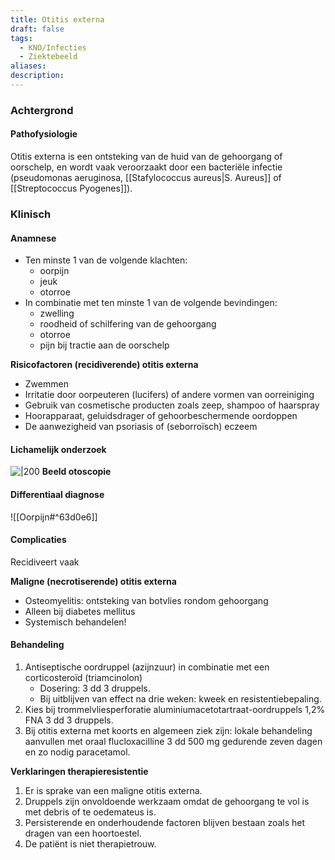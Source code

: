 ```yaml
---
title: Otitis externa
draft: false
tags:
  - KNO/Infecties
  - Ziektebeeld
aliases: 
description: 
---
```


### Achtergrond
#### Pathofysiologie

Otitis externa is een ontsteking van de huid van de gehoorgang of oorschelp, en wordt vaak veroorzaakt door een bacteriële infectie (pseudomonas aeruginosa, [[Stafylococcus aureus|S. Aureus]] of [[Streptococcus Pyogenes]]).

### Klinisch

#### Anamnese

-   Ten minste 1 van de volgende klachten:
    -   oorpijn
    -   jeuk
    -   otorroe
-   In combinatie met ten minste 1 van de volgende bevindingen:
    -   zwelling
    -   roodheid of schilfering van de gehoorgang
    -   otorroe
    -   pijn bij tractie aan de oorschelp

**Risicofactoren (recidiverende) otitis externa**
- Zwemmen
- Irritatie door oorpeuteren (lucifers) of andere vormen van oorreiniging
- Gebruik van cosmetische producten zoals zeep, shampoo of haarspray
- Hoorapparaat, geluidsdrager of gehoorbeschermende oordoppen
- De aanwezigheid van psoriasis of (seborroïsch) eczeem


#### Lichamelijk onderzoek


![|200](https://i.imgur.com/wVrt8Jt.png)
**Beeld otoscopie**


#### Differentiaal diagnose

![[Oorpijn#^63d0e6]]

#### Complicaties

Recidiveert vaak

**Maligne (necrotiserende) otitis externa**
- Osteomyelitis: ontsteking van botvlies rondom gehoorgang
- Alleen bij diabetes mellitus
- Systemisch behandelen!

#### Behandeling

1. Antiseptische oordruppel (azijnzuur) in combinatie met een corticosteroïd (triamcinolon)
	-  Dosering: 3 dd 3 druppels.
	- Bij uitblijven van effect na drie weken: kweek en resistentiebepaling.
2. Kies bij trommelvliesperforatie aluminiumacetotartraat-oordruppels 1,2% FNA 3 dd 3 druppels.
3. Bij otitis externa met koorts en algemeen ziek zijn: lokale behandeling aanvullen met oraal flucloxacilline 3 dd 500 mg gedurende zeven dagen en zo nodig paracetamol.

**Verklaringen therapieresistentie**
1.  Er is sprake van een maligne otitis externa.
3.  Druppels zijn onvoldoende werkzaam omdat de gehoorgang te vol is met debris of te oedemateus is.
4.  Persisterende en onderhoudende factoren blijven bestaan zoals het dragen van een hoortoestel.
5.  De patiënt is niet therapietrouw.
